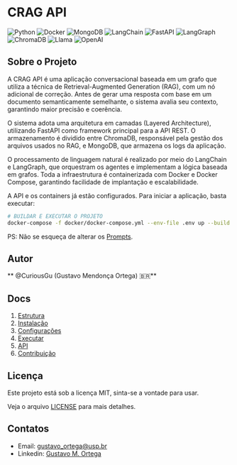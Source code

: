 # CRAG API

![Python](https://img.shields.io/badge/Python-3776AB?style=for-the-badge&logo=python&logoColor=white)
![Docker](https://img.shields.io/badge/Docker-2496ED?style=for-the-badge&logo=docker&logoColor=white)
![MongoDB](https://img.shields.io/badge/MongoDB-4EA94B?style=for-the-badge&logo=mongodb&logoColor=white)
![LangChain](https://img.shields.io/badge/LangChain-FF9900?style=for-the-badge&logo=LangChain&logoColor=white)
![FastAPI](https://img.shields.io/badge/FastAPI-009688?style=for-the-badge&logo=fastapi&logoColor=white)
![LangGraph](https://img.shields.io/badge/LangGraph-007ACC?style=for-the-badge&logo=langgraph&logoColor=white)
![ChromaDB](https://img.shields.io/badge/ChromaDB-FFA500?style=for-the-badge&logo=prisma&logoColor=white)
![Llama](https://img.shields.io/badge/Llama-FF6B6B?style=for-the-badge&logo=meta&logoColor=white)
![OpenAI](https://img.shields.io/badge/OpenAI-412991?style=for-the-badge&logo=openai&logoColor=white)

## Sobre o Projeto

A CRAG API é uma aplicação conversacional baseada em um grafo que utiliza a técnica de Retrieval-Augmented Generation (RAG), com um nó adicional de correção. Antes de gerar uma resposta com base em um documento semanticamente semelhante, o sistema avalia seu contexto, garantindo maior precisão e coerência.

O sistema adota uma arquitetura em camadas (Layered Architecture), utilizando FastAPI como framework principal para a API REST. O armazenamento é dividido entre ChromaDB, responsável pela gestão dos arquivos usados no RAG, e MongoDB, que armazena os logs da aplicação.

O processamento de linguagem natural é realizado por meio do LangChain e LangGraph, que orquestram os agentes e implementam a lógica baseada em grafos. Toda a infraestrutura é containerizada com Docker e Docker Compose, garantindo facilidade de implantação e escalabilidade.

A API e os containers já estão configurados. Para iniciar a aplicação, basta executar:

```bash
# BUILDAR E EXECUTAR O PROJETO
docker-compose -f docker/docker-compose.yml --env-file .env up --build
```
PS: Não se esqueça de alterar os [Prompts](src/services/crag/prompts.py).

## Autor

** @CuriousGu (Gustavo Mendonça Ortega) 🇧🇷**

## Docs
1. [Estrutura](docs/pt_br/ESTRUTURA.md)
2. [Instalação](docs/pt_br/INSTALACAO.md)
3. [Configurações](docs/pt_br/CONFIGURACAO.md)
4. [Executar](docs/pt_br/EXECUTAR.md)
5. [API](docs/pt_br/API.md)
6. [Contribuição](docs/pt_br/CONTRIBUICAO.md)

## Licença

Este projeto está sob a licença MIT, sinta-se a vontade para usar. 

Veja o arquivo [LICENSE](LICENSE) para mais detalhes.

## Contatos
- Email: gustavo_ortega@usp.br
- Linkedin: [Gustavo M. Ortega](https://www.linkedin.com/in/gustavomendoncaortega/)
